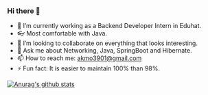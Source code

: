 ### Hi there 👋

- 🔭 I’m currently working as a Backend Developer Intern in Eduhat.
- :eyeglasses: Most comfortable with Java. 
- 👯 I’m looking to collaborate on everything that looks interesting.
- 💬 Ask me about Networking, Java, SpringBoot and Hibernate.
- 📫 How to reach me: akmo3901@gmail.com  
- ⚡ Fun fact: It is easier to maintain 100% than 98%.

[![Anurag's github stats](https://github-readme-stats.vercel.app/api?username=AkMo3&show_icons=true&theme=radical)](https://github.com/anuraghazra/github-readme-stats)
